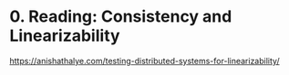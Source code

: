 # 0. Reading: Consistency and Linearizability

https://anishathalye.com/testing-distributed-systems-for-linearizability/
